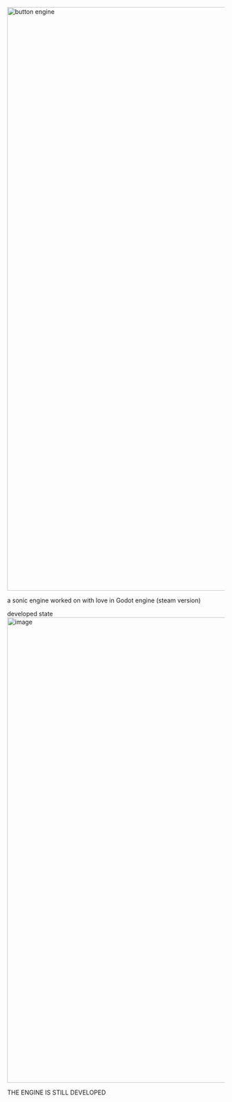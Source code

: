 <img width="3552" height="1353" alt="button engine" src="https://github.com/user-attachments/assets/83d77a37-3745-47a9-a38b-8d9601c52baf" />

a sonic engine worked on with love in Godot engine (steam version)

developed state
<img width="1919" height="1079" alt="image" src="https://github.com/user-attachments/assets/1f47d129-df10-4c34-aa45-3958733f62e9" />


THE ENGINE IS STILL DEVELOPED
